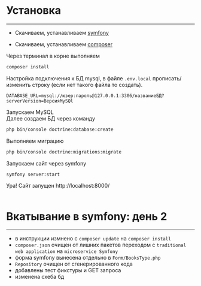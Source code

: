 # Установка
----------------
- Скачиваем, устанавливаем [symfony](https://symfony.com/download)

- Скачиваем, устанавливаем [composer](https://getcomposer.org/download/)

Через терминал в корне выполняем 
```bash
composer install
```
Настройка подключения к БД mysql, в файле `.env.local` прописать/изменить строку (если нет такого файла то создать).
```
DATABASE_URL=mysql://юзер:пароль@127.0.0.1:3306/названиеБД?serverVersion=ВерсияMySQl
```
Запускаем MySQL<br/>
Далее создаем БД через команду 
```bash
php bin/console doctrine:database:create
```
Выполняем миграцию
```bash
php bin/console doctrine:migrations:migrate
```

Запускаем сайт через symfony
```bash
symfony server:start
```

Ура! Сайт запущен
http://localhost:8000/
<br><br>
# Вкатывание в symfony: день 2
----------------
- в инструкции измнено с `composer update` на `composer install`
- `composer.json` очищен от лишних пакетов переходом с `traditional web application` на `microservice Symfony`
- форма symfony вынесена отдельно в `Form/BooksType.php`
- `Repository` очищен от сгенерированного кода
- добавлены тест фикстуры и GET запроса
- изменена схеба бд
